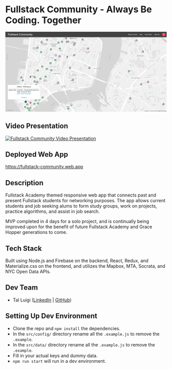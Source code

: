 # Fullstack Community - Always Be Coding. Together

![Fullstack Community Screenshot](./public/screenshot.png)

## Video Presentation

[![Fullstack Community Video Presentation](https://img.youtube.com/vi/hm4WL8kcvHo/0.jpg)](https://www.youtube.com/watch?v=hm4WL8kcvHo)

## Deployed Web App

<https://fullstack-community.web.app>

## Description

Fullstack Academy themed responsive web app that connects past and present Fullstack students for networking purposes. The app allows current students and job seeking alums to form study groups, work on projects, practice algorithms, and assist in job search.

MVP completed in 4 days for a solo project, and is continually being improved upon for the benefit of future Fullstack Academy and Grace Hopper generations to come.

## Tech Stack

Built using Node.js and Firebase on the backend, React, Redux, and Materialize.css on the frontend, and utilizes the Mapbox, MTA, Socrata, and NYC Open Data APIs.

## Dev Team

- Tal Luigi ([LinkedIn](https://www.linkedin.com/in/talluigi) | [GitHub](https://github.com/luigilegion))

## Setting Up Dev Environment

- Clone the repo and `npm install` the dependencies.
- In the `src/config/` directory rename all the `.example.js` to remove the `.example`.
- In the `src/data/` directory rename all the `.example.js` to remove the `.example`.
- Fill in your actual keys and dummy data.
- `npm run start` will run in a dev environment.
